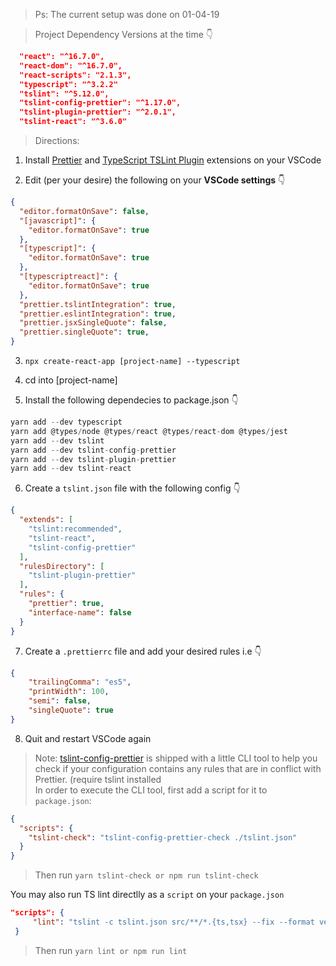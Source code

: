 > Ps: The current setup was done on 01-04-19

> Project Dependency Versions at the time 👇
```json
  "react": "^16.7.0",
  "react-dom": "^16.7.0",
  "react-scripts": "2.1.3",
  "typescript": "^3.2.2"
  "tslint": "^5.12.0",
  "tslint-config-prettier": "^1.17.0",
  "tslint-plugin-prettier": "^2.0.1",
  "tslint-react": "^3.6.0"
  ```

> Directions:  

1. Install [Prettier](https://marketplace.visualstudio.com/items?itemName=esbenp.prettier-vscode) and [TypeScript TSLint Plugin](https://marketplace.visualstudio.com/items?itemName=ms-vscode.vscode-typescript-tslint-plugin)   extensions on your VSCode 

2. Edit (per your desire) the following on your __VSCode settings__ 👇
```json
{
  "editor.formatOnSave": false,
  "[javascript]": {
    "editor.formatOnSave": true
  },
  "[typescript]": {
    "editor.formatOnSave": true
  },
  "[typescriptreact]": {
    "editor.formatOnSave": true
  },
  "prettier.tslintIntegration": true,
  "prettier.eslintIntegration": true,
  "prettier.jsxSingleQuote": false,
  "prettier.singleQuote": true,
}
```

3. `npx create-react-app [project-name] --typescript`

4. cd into [project-name]

5. Install the following dependecies to package.json 👇
  ```javascript
  yarn add --dev typescript 
  yarn add @types/node @types/react @types/react-dom @types/jest
  yarn add --dev tslint
  yarn add --dev tslint-config-prettier
  yarn add --dev tslint-plugin-prettier
  yarn add --dev tslint-react
  ```

6. Create a `tslint.json` file with the following config 👇
```json
{
  "extends": [
    "tslint:recommended",
    "tslint-react",
    "tslint-config-prettier"
  ],
  "rulesDirectory": [
    "tslint-plugin-prettier"
  ],
  "rules": {
    "prettier": true,
    "interface-name": false
  }
}
```

7. Create a `.prettierrc` file and add your desired rules i.e 👇
```json
{
    "trailingComma": "es5",
    "printWidth": 100,
    "semi": false,
    "singleQuote": true
}
  ```

8. Quit and restart VSCode again

> Note:
[tslint-config-prettier](https://www.npmjs.com/package/tslint-config-prettier) is shipped with a little CLI tool to help you check if your configuration contains any rules that are in conflict with Prettier. (require tslint installed <br/> 
In order to execute the CLI tool, first add a script for it to `package.json`:

```json
{
  "scripts": {
    "tslint-check": "tslint-config-prettier-check ./tslint.json"
  }
}
```

> Then run `yarn tslint-check or npm run tslint-check`

You may also run TS lint directlly as a `script` on your `package.json`
```json
"scripts": { 
     "lint": "tslint -c tslint.json src/**/*.{ts,tsx} --fix --format verbose"
 }
```
> Then run `yarn lint or npm run lint` 